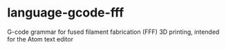 # language-gcode-fff
G-code grammar for fused filament fabrication (FFF) 3D printing, intended for the Atom text editor

